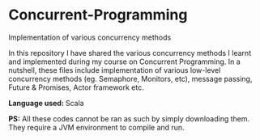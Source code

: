 # Concurrent-Programming
Implementation of various concurrency methods

In this repository I have shared the various concurrency methods I learnt and implemented during my course on Concurrent Programming. In a nutshell, these files include implementation of various low-level concurrency methods (eg. Semaphore, Monitors, etc), message passing, Future & Promises, Actor framework etc.

<b>Language used: </b> Scala

<b>PS:</b> All these codes cannot be ran as such by simply downloading them. They require a JVM environment to compile and run.

